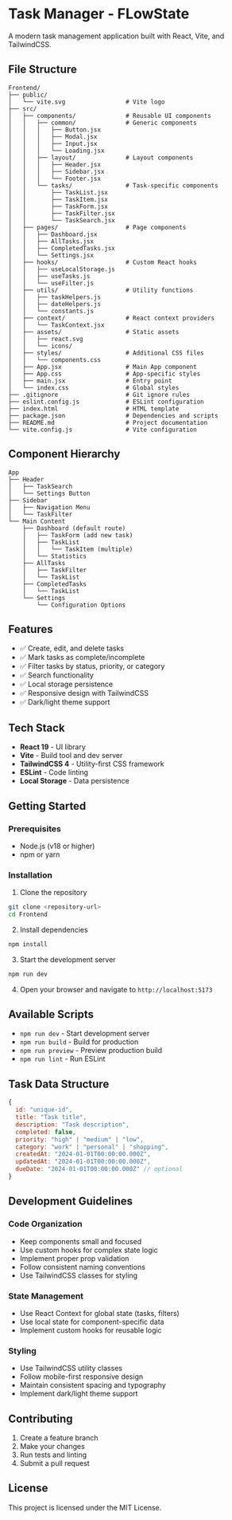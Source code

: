# Task Manager - FLowState

A modern task management application built with React, Vite, and TailwindCSS.

## File Structure

```
Frontend/
├── public/
│   └── vite.svg                 # Vite logo
├── src/
│   ├── components/              # Reusable UI components
│   │   ├── common/              # Generic components
│   │   │   ├── Button.jsx
│   │   │   ├── Modal.jsx
│   │   │   ├── Input.jsx
│   │   │   └── Loading.jsx
│   │   ├── layout/              # Layout components
│   │   │   ├── Header.jsx
│   │   │   ├── Sidebar.jsx
│   │   │   └── Footer.jsx
│   │   └── tasks/               # Task-specific components
│   │       ├── TaskList.jsx
│   │       ├── TaskItem.jsx
│   │       ├── TaskForm.jsx
│   │       ├── TaskFilter.jsx
│   │       └── TaskSearch.jsx
│   ├── pages/                   # Page components
│   │   ├── Dashboard.jsx
│   │   ├── AllTasks.jsx
│   │   ├── CompletedTasks.jsx
│   │   └── Settings.jsx
│   ├── hooks/                   # Custom React hooks
│   │   ├── useLocalStorage.js
│   │   ├── useTasks.js
│   │   └── useFilter.js
│   ├── utils/                   # Utility functions
│   │   ├── taskHelpers.js
│   │   ├── dateHelpers.js
│   │   └── constants.js
│   ├── context/                 # React context providers
│   │   └── TaskContext.jsx
│   ├── assets/                  # Static assets
│   │   ├── react.svg
│   │   └── icons/
│   ├── styles/                  # Additional CSS files
│   │   └── components.css
│   ├── App.jsx                  # Main App component
│   ├── App.css                  # App-specific styles
│   ├── main.jsx                 # Entry point
│   └── index.css                # Global styles
├── .gitignore                   # Git ignore rules
├── eslint.config.js             # ESLint configuration
├── index.html                   # HTML template
├── package.json                 # Dependencies and scripts
├── README.md                    # Project documentation
└── vite.config.js               # Vite configuration
```

## Component Hierarchy

```
App
├── Header
│   ├── TaskSearch
│   └── Settings Button
├── Sidebar
│   ├── Navigation Menu
│   └── TaskFilter
└── Main Content
    ├── Dashboard (default route)
    │   ├── TaskForm (add new task)
    │   ├── TaskList
    │   │   └── TaskItem (multiple)
    │   └── Statistics
    ├── AllTasks
    │   ├── TaskFilter
    │   └── TaskList
    ├── CompletedTasks
    │   └── TaskList
    └── Settings
        └── Configuration Options
```

## Features

- ✅ Create, edit, and delete tasks
- ✅ Mark tasks as complete/incomplete
- ✅ Filter tasks by status, priority, or category
- ✅ Search functionality
- ✅ Local storage persistence
- ✅ Responsive design with TailwindCSS
- ✅ Dark/light theme support

## Tech Stack

- **React 19** - UI library
- **Vite** - Build tool and dev server
- **TailwindCSS 4** - Utility-first CSS framework
- **ESLint** - Code linting
- **Local Storage** - Data persistence

## Getting Started

### Prerequisites

- Node.js (v18 or higher)
- npm or yarn

### Installation

1. Clone the repository
```bash
git clone <repository-url>
cd Frontend
```

2. Install dependencies
```bash
npm install
```

3. Start the development server
```bash
npm run dev
```

4. Open your browser and navigate to `http://localhost:5173`

## Available Scripts

- `npm run dev` - Start development server
- `npm run build` - Build for production
- `npm run preview` - Preview production build
- `npm run lint` - Run ESLint

## Task Data Structure

```javascript
{
  id: "unique-id",
  title: "Task title",
  description: "Task description",
  completed: false,
  priority: "high" | "medium" | "low",
  category: "work" | "personal" | "shopping",
  createdAt: "2024-01-01T00:00:00.000Z",
  updatedAt: "2024-01-01T00:00:00.000Z",
  dueDate: "2024-01-01T00:00:00.000Z" // optional
}
```

## Development Guidelines

### Code Organization

- Keep components small and focused
- Use custom hooks for complex state logic
- Implement proper prop validation
- Follow consistent naming conventions
- Use TailwindCSS classes for styling

### State Management

- Use React Context for global state (tasks, filters)
- Use local state for component-specific data
- Implement custom hooks for reusable logic

### Styling

- Use TailwindCSS utility classes
- Follow mobile-first responsive design
- Maintain consistent spacing and typography
- Implement dark/light theme support

## Contributing

1. Create a feature branch
2. Make your changes
3. Run tests and linting
4. Submit a pull request

## License

This project is licensed under the MIT License.
```